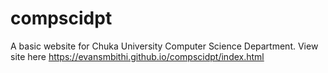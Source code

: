# compscidpt
A basic website for Chuka University Computer Science Department.
View site here
https://evansmbithi.github.io/compscidpt/index.html
